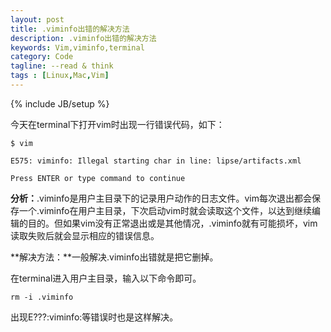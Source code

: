```yaml
---
layout: post
title: .viminfo出错的解决方法
description: .viminfo出错的解决方法
keywords: Vim,viminfo,terminal
category: Code
tagline: --read & think
tags : [Linux,Mac,Vim]
---
```

{% include JB/setup %}

今天在terminal下打开vim时出现一行错误代码，如下：

`$ vim`

`E575: viminfo: Illegal starting char in line: lipse/artifacts.xml`

`Press ENTER or type command to continue`

**分析：**.viminfo是用户主目录下的记录用户动作的日志文件。vim每次退出都会保存一个.viminfo在用户主目录，下次启动vim时就会读取这个文件，以达到继续编辑的目的。但如果vim没有正常退出或是其他情况，.viminfo就有可能损坏，vim读取失败后就会显示相应的错误信息。

**解决方法：**一般解决.viminfo出错就是把它删掉。

在terminal进入用户主目录，输入以下命令即可。

`rm -i .viminfo`

出现E???:viminfo:等错误时也是这样解决。